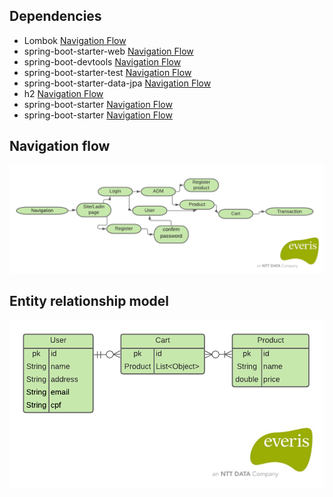 ## Dependencies
*  Lombok [Navigation Flow](https://projectlombok.org/)
* spring-boot-starter-web [Navigation Flow]()
* spring-boot-devtools [Navigation Flow]()
* spring-boot-starter-test [Navigation Flow]()
* spring-boot-starter-data-jpa [Navigation Flow]()
* h2 [Navigation Flow]()
* spring-boot-starter [Navigation Flow]()
* spring-boot-starter [Navigation Flow]()

## Navigation flow
![Navigation Flow](https://github.com/Israel-Lopes/Delivery---OhMyFastFood/blob/master/templates/navigation_flow.png)

## Entity relationship model
![Navigation Flow](https://github.com/Israel-Lopes/Delivery---OhMyFastFood/blob/master/templates/Diagrama_de_fluxo_de_relacionamento.png)



